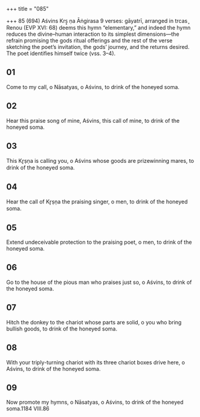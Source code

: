 +++
title = "085"

+++
85 (694)
Aśvins
Krṣ̥ ṇa Āṅgirasa
9 verses: gāyatrī, arranged in trcas ̥
Renou (EVP XVI:  68)  deems this hymn “elementary,” and indeed the hymn  reduces the divine–human interaction to its simplest dimensions—the refrain  promising the gods ritual offerings and the rest of the verse sketching the poet’s  invitation, the gods’ journey, and the returns desired. The poet identifies himself  twice (vss. 3–4).
## 01
Come to my call, o Nāsatyas, o Aśvins,
to drink of the honeyed soma.
## 02
Hear this praise song of mine, Aśvins, this call of mine,
to drink of the honeyed soma.
## 03
This Kr̥ṣṇa is calling you, o Aśvins whose goods are prizewinning  mares,
to drink of the honeyed soma.
## 04
Hear the call of Kr̥ṣṇa the praising singer, o men,
to drink of the honeyed soma.
## 05
Extend undeceivable protection to the praising poet, o men,
to drink of the honeyed soma.
## 06
Go to the house of the pious man who praises just so, o Aśvins,
to drink of the honeyed soma.
## 07
Hitch the donkey to the chariot whose parts are solid, o you who bring  bullish goods,
to drink of the honeyed soma.
## 08
With your triply-turning chariot with its three chariot boxes drive here, o  Aśvins,
to drink of the honeyed soma.
## 09
Now promote my hymns, o Nāsatyas, o Aśvins,
to drink of the honeyed soma.1184 VIII.86